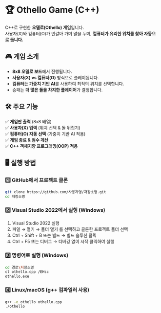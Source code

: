 # 🏆 Othello Game (C++)
C++로 구현한 **오델로(Othello) 게임**입니다.  
사용자(X)와 컴퓨터(O)가 번갈아 가며 말을 두며, **컴퓨터가 유리한 위치를 찾아 자동으로 둡니다.**  

## 🎮 게임 소개
- **8x8 오델로 보드**에서 진행됩니다.
- **사용자(X) vs 컴퓨터(O)** 방식으로 플레이됩니다.
- **컴퓨터는 가중치 기반 AI**를 사용하여 최적의 위치를 선택합니다.
- 승패는 **더 많은 돌을 차지한 플레이어**가 결정합니다.

## 🛠️ 주요 기능
✅ **게임판 출력** (8x8 배열)  
✅ **사용자(X) 입력** (위치 선택 & 돌 뒤집기)  
✅ **컴퓨터(O) 자동 선택** (가중치 기반 AI 적용)  
✅ **게임 종료 & 점수 계산**  
✅ **C++ 객체지향 프로그래밍(OOP) 적용**  

## 🖥️ 실행 방법
### 1️⃣ **GitHub에서 프로젝트 클론**
```bash
git clone https://github.com/사용자명/저장소명.git
cd 저장소명
```
### 2️⃣ **Visual Studio 2022에서 실행 (Windows)**  
1. Visual Studio 2022 실행
2. 파일 → 열기 → 폴더 열기 를 선택하고 클론한 프로젝트 폴더 선택
3. Ctrl + Shift + B 또는 빌드 → 빌드 솔루션 클릭
4. Ctrl + F5 또는 디버그 → 디버깅 없이 시작 클릭하여 실행
   
### 3️⃣ **명령어로 실행 (Windows)**
```bash
cd 경로\저장소명
cl othello.cpp /EHsc
othello.exe
```
### 4️⃣ **Linux/macOS (g++ 컴파일러 사용)**
```bash
g++ -o othello othello.cpp
./othello
